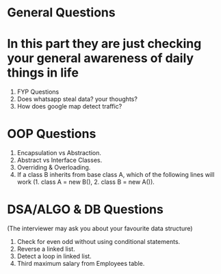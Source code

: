 
# General Questions
# In this part they are just checking your general awareness of daily things in life
1. FYP Questions
2. Does whatsapp steal data? your thoughts?
3. How does google map detect traffic?


# OOP Questions
1. Encapsulation vs Abstraction.
2. Abstract vs Interface Classes.
3. Overriding & Overloading.
4. If a class B inherits from base class A, which of the following lines will work (1. class A = new B(), 2. class B = new A()).

# DSA/ALGO & DB Questions
(The interviewer may ask you about your favourite data structure)
1. Check for even odd without using conditional statements.
2. Reverse a linked list.
3. Detect a loop in linked list.
4. Third maximum salary from Employees table.



